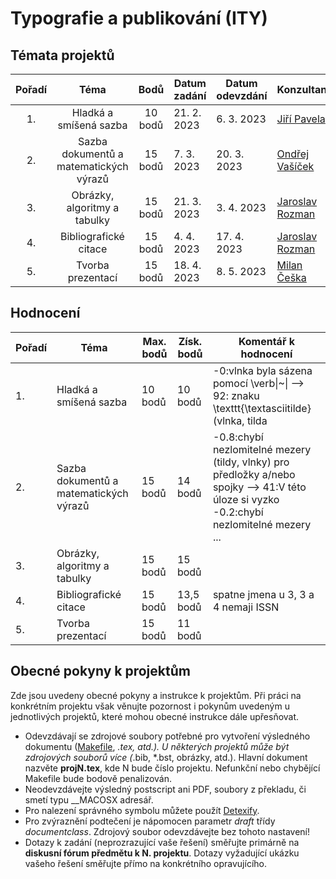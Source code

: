 # Typografie a publikování (ITY)

## Témata projektů
| Pořadí |                   Téma                   |    Bodů   |    Datum zadání      | Datum odevzdání   |  Konzultant |
|:------:|:----------------------------------------:|:---------:|----------------------|-------------------|-------------|
| 1.     | Hladká a smíšená sazba                   |   10 bodů |          21. 2. 2023 |        6. 3. 2023 | [Jiří Pavela](http://www.fit.vut.cz/person/ipavela/.cs) |
| 2.     | Sazba dokumentů a matematických výrazů   |   15 bodů |           7. 3. 2023 |       20. 3. 2023 | [Ondřej Vašíček](https://www.fit.vut.cz/person/ivasicek/.cs) |
| 3.     | Obrázky, algoritmy a tabulky             |   15 bodů |          21. 3. 2023 |        3. 4. 2023 | [Jaroslav Rozman](https://www.fit.vut.cz/person/rozmanj/.cs) |
| 4.     | Bibliografické citace                    |   15 bodů |           4. 4. 2023 |       17. 4. 2023 | [Jaroslav Rozman](https://www.fit.vut.cz/person/rozmanj/.cs) |
| 5.     | Tvorba prezentací                        |   15 bodů |          18. 4. 2023 |        8. 5. 2023 | [Milan Češka](https://www.fit.vut.cz/person/ceskam/.cs) |
 
## Hodnocení
| Pořadí | Téma                                   | Max. bodů | Získ. bodů | Komentář k hodnocení                                                                        |
|--------|----------------------------------------|-----------|------------|---------------------------------------------------------------------------------------------|
| 1.     | Hladká a smíšená sazba                 | 10 bodů   | 10 bodů    | -0:vlnka byla sázena pomocí \verb\|~\| --> 92: znaku \texttt{\textasciitilde} (vlnka, tilda |
| 2.     | Sazba dokumentů a matematických výrazů | 15 bodů   | 14 bodů    | -0.8:chybí nezlomitelné mezery (tildy, vlnky) pro předložky a/nebo spojky --> 41:V této úloze si vyzko </br> -0.2:chybí nezlomitelné mezery ...                                                                                                                           |
| 3.     | Obrázky, algoritmy a tabulky           | 15 bodů   | 15 bodů    |                                                                                             |
| 4.     | Bibliografické citace                  | 15 bodů   | 13,5 bodů  | spatne jmena u 3, 3 a 4 nemaji ISSN                                                         |
| 5.     | Tvorba prezentací                      | 15 bodů   | 11 bodů    |                                                                                             |

## Obecné pokyny k projektům
Zde jsou uvedeny obecné pokyny a instrukce k projektům. Při práci na konkrétním projektu však věnujte pozornost i pokynům uvedeným u jednotlivých projektů, které mohou obecné instrukce dále upřesňovat.

* Odevzdávají se zdrojové soubory potřebné pro vytvoření výsledného dokumentu ([Makefile](http://www.fit.vutbr.cz/~martinek/clang/make.html.cs), *.tex, atd.). U některých projektů může být zdrojových souborů více (*.bib, *.bst, obrázky, atd.). Hlavní dokument nazvěte **projN.tex**, kde N bude číslo projektu. Nefunkční nebo chybějící Makefile bude bodově penalizován.
* Neodevzdávejte výsledný postscript ani PDF, soubory z překladu, či smetí typu __MACOSX adresář.
* Pro nalezení správného symbolu můžete použít [Detexify](http://detexify.kirelabs.org/classify.html).
* Pro zvýraznění podtečení je nápomocen parametr *draft* třídy *documentclass*. Zdrojový soubor odevzdávejte bez tohoto nastavení!
* Dotazy k zadání (neprozrazující vaše řešení) směřujte primárně na **diskusní fórum předmětu k N. projektu**. Dotazy vyžadující ukázku vašeho řešení směřujte přímo na konkrétního opravujícího.
